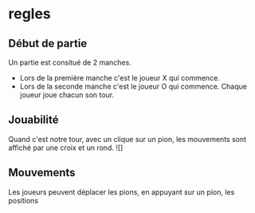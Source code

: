 # 

# regles
## Début de partie
Un partie est consitué de 2 manches.
- Lors de la première manche c'est le joueur X qui commence.
- Lors de la seconde manche c'est le joueur O qui commence.
Chaque joueur joue chacun son tour.

## Jouabilité
Quand c'est notre tour, avec un clique sur un pion, les mouvements sont affiché par une croix et un rond.
![]
## Mouvements
Les joueurs peuvent déplacer les pions, en appuyant sur un pion, les positions 